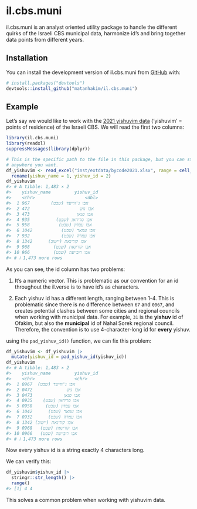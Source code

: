 
<!-- README.md is generated from README.Rmd. Please edit that file -->

# il.cbs.muni

<!-- badges: start -->
<!-- badges: end -->

il.cbs.muni is an analyst oriented utility package to handle the
different quirks of the Israeli CBS municipal data, harmonize id’s and
bring together data points from different years.

## Installation

You can install the development version of il.cbs.muni from
[GitHub](https://github.com/) with:

``` r
# install.packages("devtools")
devtools::install_github("matanhakim/il.cbs.muni")
```

## Example

Let’s say we would like to work with the [2021 yishuvim
data](https://www.cbs.gov.il/he/publications/doclib/2019/ishuvim/bycode2021.xlsx)
(‘yishuvim’ = points of residence) of the Israeli CBS. We will read the
first two columns:

``` r
library(il.cbs.muni)
library(readxl)
suppressMessages(library(dplyr))

# This is the specific path to the file in this package, but you can store it
# anywhere you want.
df_yishuvim <- read_excel("inst/extdata/bycode2021.xlsx", range = cell_cols("A:B")) |> 
  rename(yishuv_name = 1, yishuv_id = 2)
df_yishuvim
#> # A tibble: 1,483 × 2
#>    yishuv_name         yishuv_id
#>    <chr>                   <dbl>
#>  1 אבו ג'ווייעד (שבט)        967
#>  2 אבו גוש                   472
#>  3 אבו סנאן                  473
#>  4 אבו סריחאן (שבט)          935
#>  5 אבו עבדון (שבט)           958
#>  6 אבו עמאר (שבט)           1042
#>  7 אבו עמרה (שבט)            932
#>  8 אבו קורינאת (יישוב)      1342
#>  9 אבו קורינאת (שבט)         968
#> 10 אבו רובייעה (שבט)         966
#> # ℹ 1,473 more rows
```

As you can see, the id column has two problems:

1.  It’s a numeric vector. This is problematic as our convention for an
    id throughout the il.verse is to have id’s as characters.

2.  Each yishuv id has a different length, ranging between 1-4. This is
    problematic since there is no difference between `67` and `0067`,
    and creates potential clashes between some cities and regional
    councils when working with municipal data. For example, `31` is the
    **yishuv** id of Ofakim, but also the **municipal** id of Nahal
    Sorek regional council. Therefore, the convention is to use
    4-character-long id for **every** yishuv.

using the `pad_yishuv_id()` function, we can fix this problem:

``` r
df_yishuvim <- df_yishuvim |> 
  mutate(yishuv_id = pad_yishuv_id(yishuv_id))
df_yishuvim
#> # A tibble: 1,483 × 2
#>    yishuv_name         yishuv_id
#>    <chr>               <chr>    
#>  1 אבו ג'ווייעד (שבט)  0967     
#>  2 אבו גוש             0472     
#>  3 אבו סנאן            0473     
#>  4 אבו סריחאן (שבט)    0935     
#>  5 אבו עבדון (שבט)     0958     
#>  6 אבו עמאר (שבט)      1042     
#>  7 אבו עמרה (שבט)      0932     
#>  8 אבו קורינאת (יישוב) 1342     
#>  9 אבו קורינאת (שבט)   0968     
#> 10 אבו רובייעה (שבט)   0966     
#> # ℹ 1,473 more rows
```

Now every yishuv id is a string exactly 4 characters long.

We can verify this:

``` r
df_yishuvim$yishuv_id |> 
  stringr::str_length() |> 
  range()
#> [1] 4 4
```

This solves a common problem when working with yishuvim data.
